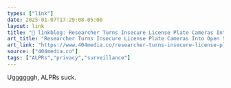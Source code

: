 ```yaml
---
types: ["link"]
date: 2025-01-07T17:29:08-05:00
layout: link
title: "🔗 linkblog: Researcher Turns Insecure License Plate Cameras Into Open Source Surveillance Tool'"
art_title: "Researcher Turns Insecure License Plate Cameras Into Open Source Surveillance Tool"
art_link: "https://www.404media.co/researcher-turns-insecure-license-plate-cameras-into-open-source-surveillance-tool/"
source: ["404media.co"]
tags: ["ALPRs","privacy","surveillance"]
---
```

Uggggggh, ALPRs suck.
